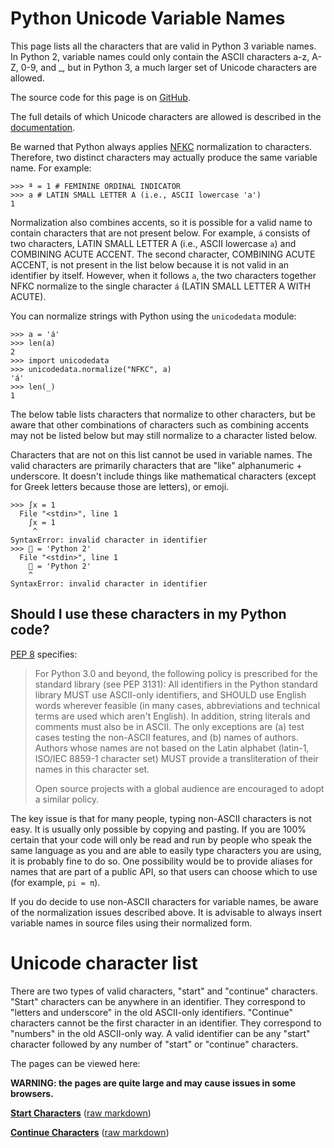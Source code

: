 <!-- WARNING: This file is generated automatically, do not edit it
directly. Rather, edit the file generate_names.py which generates this file.
-->

# Python Unicode Variable Names

This page lists all the characters that are valid in Python 3 variable names.
In Python 2, variable names could only contain the ASCII characters a-z, A-Z,
0-9, and _, but in Python 3, a much larger set of Unicode characters are
allowed.

The source code for this page is on
[GitHub](https://github.com/asmeurer/python-unicode-variable-names).

The full details of which Unicode characters are allowed is described in the
[documentation](https://docs.python.org/3/reference/lexical_analysis.html#identifiers).

Be warned that Python always applies
[NFKC](https://en.wikipedia.org/wiki/Unicode_equivalence#Normalization)
normalization to characters. Therefore, two distinct characters may actually
produce the same variable name. For example:

    >>> ª = 1 # FEMININE ORDINAL INDICATOR
    >>> a # LATIN SMALL LETTER A (i.e., ASCII lowercase 'a')
    1

Normalization also combines accents, so it is possible for a valid name to
contain characters that are not present below. For example, `á` consists of
two characters, LATIN SMALL LETTER A (i.e., ASCII lowercase `a`) and COMBINING
ACUTE ACCENT. The second character, COMBINING ACUTE ACCENT, is not present in
the list below because it is not valid in an identifier by itself. However,
when it follows `a`, the two characters together NFKC normalize to the single
character `á` (LATIN SMALL LETTER A WITH ACUTE).

You can normalize strings with Python using the `unicodedata` module:

    >>> a = 'á'
    >>> len(a)
    2
    >>> import unicodedata
    >>> unicodedata.normalize("NFKC", a)
    'á'
    >>> len(_)
    1

The below table lists characters that normalize to other characters, but be
aware that other combinations of characters such as combining accents may not
be listed below but may still normalize to a character listed below.

Characters that are not on this list cannot be used in variable names. The
valid characters are primarily characters that are "like" alphanumeric +
underscore. It doesn't include things like mathematical characters (except for
Greek letters because those are letters), or emoji.

    >>> ∫x = 1
      File "<stdin>", line 1
        ∫x = 1
         ^
    SyntaxError: invalid character in identifier
    >>> 💩 = 'Python 2'
      File "<stdin>", line 1
        💩 = 'Python 2'
        ^
    SyntaxError: invalid character in identifier

## Should I use these characters in my Python code?

[PEP 8](https://www.python.org/dev/peps/pep-0008/#source-file-encoding)
specifies:

> For Python 3.0 and beyond, the following policy is prescribed for the standard library (see PEP 3131): All identifiers in the Python standard library MUST use ASCII-only identifiers, and SHOULD use English words wherever feasible (in many cases, abbreviations and technical terms are used which aren't English). In addition, string literals and comments must also be in ASCII. The only exceptions are (a) test cases testing the non-ASCII features, and (b) names of authors. Authors whose names are not based on the Latin alphabet (latin-1, ISO/IEC 8859-1 character set) MUST provide a transliteration of their names in this character set.
>
> Open source projects with a global audience are encouraged to adopt a similar policy.

The key issue is that for many people, typing non-ASCII characters is not
easy. It is usually only possible by copying and pasting. If you are 100%
certain that your code will only be read and run by people who speak the same
language as you and are able to easily type characters you are using, it is
probably fine to do so. One possibility would be to provide aliases for names
that are part of a public API, so that users can choose which to use (for
example, `pi = π`).

If you do decide to use non-ASCII characters for variable names, be aware of
the normalization issues described above. It is advisable to always insert
variable names in source files using their normalized form.

# Unicode character list

There are two types of valid characters, "start" and "continue" characters.
"Start" characters can be anywhere in an identifier. They correspond to
"letters and underscore" in the old ASCII-only identifiers. "Continue"
characters cannot be the first character in an identifier. They correspond to
"numbers" in the old ASCII-only way. A valid identifier can be any "start"
character followed by any number of "start" or "continue" characters.

The pages can be viewed here:

**WARNING: the pages are quite large and may cause issues in some browsers.**

[**Start Characters**](start-characters.html) (<a href="start-characters.md">raw markdown</a>)

[**Continue Characters**](continue-characters.html) (<a href="continue-characters.md">raw markdown</a>)

